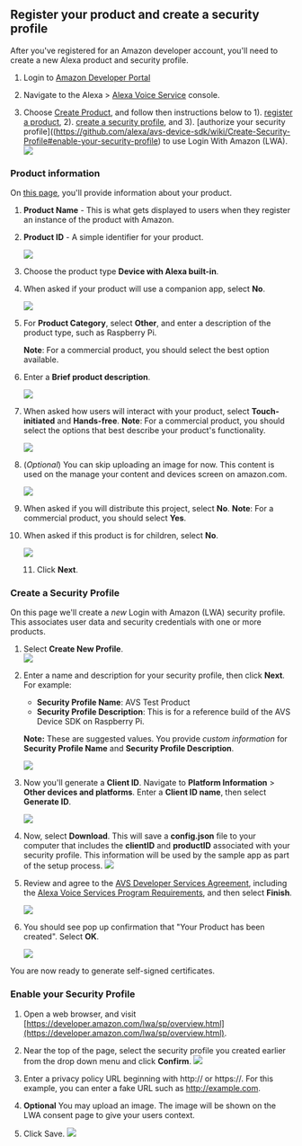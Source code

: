 ## Register your product and create a security profile

After you've registered for an Amazon developer account, you'll need to create a new Alexa product and security profile.

1. Login to [Amazon Developer Portal](https://developer.amazon.com/login.html)

2. Navigate to the Alexa > [Alexa Voice Service](https://developer.amazon.com/avs/home.html#/avs/home) console.
3. Choose [Create Product](https://m.media-amazon.com/images/G/01/mobile-apps/dex/avs/sdk/create-product._CB1539978229_.png), and follow then instructions below to 1). [register a product](https://github.com/alexa/avs-device-sdk/wiki/Create-Security-Profile#product-information), 2). [create a security profile](https://github.com/alexa/avs-device-sdk/wiki/Create-Security-Profile#create-a-security-profile), and 3). [authorize your security profile]((https://github.com/alexa/avs-device-sdk/wiki/Create-Security-Profile#enable-your-security-profile) to use Login With Amazon (LWA).
	![](https://m.media-amazon.com/images/G/01/mobile-apps/dex/avs/sdk/create-product._CB1539978229_.png)

### Product information

On [this page](https://developer.amazon.com/avs/home.html#/avs/products/new), you'll provide information about your product.

1. **Product Name** - This is what gets displayed to users when they register an instance of the product with Amazon.

2. **Product ID** - A simple identifier for your product.

   ![](https://m.media-amazon.com/images/G/01/mobile-apps/dex/avs/sdk/product-information.png)

3. Choose the product type **Device with Alexa built-in**.  

4. When asked if your product will use a companion app, select **No**.

   ![](https://m.media-amazon.com/images/G/01/mobile-apps/dex/avs/sdk/type-and-app.png)

5. For **Product Category**, select **Other**, and enter a description of the product type, such as Raspberry Pi.

    **Note**: For a commercial product, you should select the best option available.

6. Enter a **Brief product description**.

   ![](https://m.media-amazon.com/images/G/01/mobile-apps/dex/avs/sdk/product-category.png)

7. When asked how users will interact with your product, select **Touch-initiated** and **Hands-free**. **Note**: For a commercial product, you should select the options that best describe your product's functionality.

    ![](https://m.media-amazon.com/images/G/01/mobile-apps/dex/avs/sdk/interact.png)

8. (*Optional*) You can skip uploading an image for now. This content is used on the manage your content and devices screen on amazon.com.

    ![](https://m.media-amazon.com/images/G/01/mobile-apps/dex/avs/sdk/product_image.png)

9. When asked if you will distribute this project, select **No**. **Note**: For a commercial product, you should select **Yes**.

10. When asked if this product is for children, select **No**.

    ![](https://m.media-amazon.com/images/G/01/mobile-apps/dex/avs/sdk/avs-product-info-3.png)

    11. Click **Next**.

### Create a Security Profile  

On this page we'll create a *new* Login with Amazon (LWA) security profile. This associates user data and security credentials with one or more products.

1. Select **Create New Profile**.  
	![](https://m.media-amazon.com/images/G/01/mobile-apps/dex/avs/sdk/create-new-security-profile.png)

2. Enter a name and description for your security profile, then click **Next**. For example:
	 - **Security Profile Name**: AVS Test Product
	 - **Security Profile Description**: This is for a reference build of the AVS Device SDK on Raspberry Pi.

   **Note:** These are suggested values. You provide *custom information* for **Security Profile Name** and **Security Profile Description**.

   ![](https://m.media-amazon.com/images/G/01/mobile-apps/dex/avs/sdk/new-security-profile-fields.png)

3. Now you'll generate a **Client ID**. Navigate to **Platform Information** > **Other devices and platforms**. Enter a **Client ID name**, then select **Generate ID**.

    ![](https://m.media-amazon.com/images/G/01/mobile-apps/dex/avs/sdk/security-profile-generate-id.png)

4. Now, select **Download**. This will save a **config.json** file to your computer that includes the **clientID** and **productID** associated with your security profile. This information will be used by the sample app as part of the setup process.
    ![](https://m.media-amazon.com/images/G/01/mobile-apps/dex/avs/sdk/download.png)

5. Review and agree to the [AVS Developer Services Agreement](https://developer.amazon.com/support/legal/alexa/alexa-voice-service/terms-and-agreements#Alexa%20Voice%20Service%20Agreement), including the [Alexa Voice Services Program Requirements](https://developer.amazon.com/support/legal/alexa/alexa-voice-service/terms-and-agreements#Alexa%20Voice%20Service%20Program%20Requirements), and then select **Finish**.

    ![](https://m.media-amazon.com/images/G/01/mobile-apps/dex/avs/sdk/avs_developer_agreement._CB1539968709_.png)

6. You should see pop up confirmation that "Your Product has been created". Select **OK**.

    ![](https://m.media-amazon.com/images/G/01/mobile-apps/dex/avs/sdk/product-created.png)

You are now ready to generate self-signed certificates.

### Enable your Security Profile

1. Open a web browser, and visit [https://developer.amazon.com/lwa/sp/overview.html](https://developer.amazon.com/lwa/sp/overview.html).

2. Near the top of the page, select the security profile you created earlier from the drop down menu and click **Confirm**.
![](https://github.com/alexa/alexa-avs-sample-app/wiki/assets/avs-lwa-choose-security-profile.png)

3. Enter a privacy policy URL beginning with http:// or https://. For this example, you can enter a fake URL such as http://example.com.

4. **Optional** You may upload an image. The image will be shown on the LWA consent page to give your users context.

5. Click Save.
   ![](https://github.com/alexa/alexa-avs-sample-app/wiki/assets/avs-privacy-url.png)
